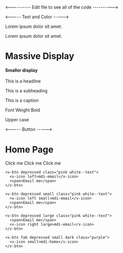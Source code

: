 <---------- Edit file to see all of the code ---------->

<----- Text and Color ----->
<p class="red white--text">	Lorem ipsum dolor sit amet.</p>
<p class="pink lighten-4 red--text text--darken-4">Lorem ipsum dolor sit amet.</p>
<h1 class="display-4">Massive Display</h1>
<h4 class="display-1">Smaller display</h4>
<p class="headline">This is a headline</p>
<p class="subheading">This is a subheading</p>
<p class="caltion">This is a caption</p>
<p class="font-weight-bold">Font Weight Bold</p>
<p class="text-uppercase">Upper case</p>

<----- Button ----->
<div class="home">
    <h1>Home Page</h1>
    <v-btn class="pink white--text">Click me</v-btn>
    <v-btn dark class="pink">Click me</v-btn>
    <v-btn depressed class="pink">Click me</v-btn>

    <v-btn depressed class="pink white--text">
      <v-icon left>mdi-email</v-icon>
      <span>Email me</span>
    </v-btn>

    <v-btn depressed small class="pink white--text">
      <v-icon left small>mdi-email</v-icon>
      <span>Email me</span>
    </v-btn>

    <v-btn depressed large class="pink white--text">
      <span>Email me</span>
      <v-icon right large>mdi-email</v-icon>
    </v-btn>

    <v-btn fab depressed small dark class="purple">
      <v-icon small>mdi-home</v-icon>
    </v-btn>
  </div>
